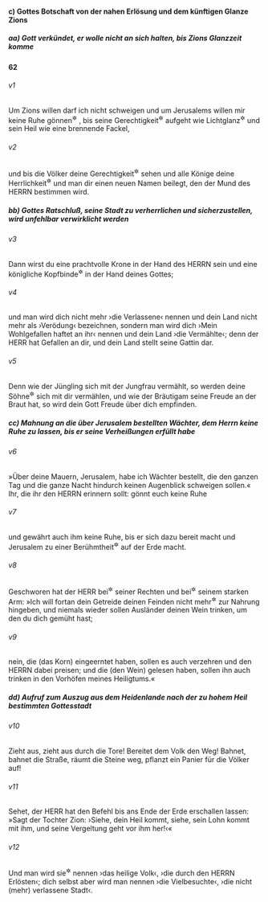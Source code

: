 #### c) Gottes Botschaft von der nahen Erlösung und dem künftigen Glanze Zions

##### aa) Gott verkündet, er wolle nicht an sich halten, bis Zions Glanzzeit komme

__62__

###### v1
Um Zions willen darf ich nicht schweigen und um Jerusalems willen mir keine Ruhe gönnen<sup title="= nicht ruhig zusehen">&#x2732;</sup>
, bis seine Gerechtigkeit<sup title="= Rechtfertigung">&#x2732;</sup>
 aufgeht wie Lichtglanz<sup title="= die Morgensonne">&#x2732;</sup>
 und sein Heil wie eine brennende Fackel,

###### v2
und bis die Völker deine Gerechtigkeit<sup title="= Rechtfertigung">&#x2732;</sup>
 sehen und alle Könige deine Herrlichkeit<sup title="oder: Ehre">&#x2732;</sup>
 und man dir einen neuen Namen beilegt, den der Mund des HERRN bestimmen wird.

##### bb) Gottes Ratschluß, seine Stadt zu verherrlichen und sicherzustellen, wird unfehlbar verwirklicht werden


###### v3
Dann wirst du eine prachtvolle Krone in der Hand des HERRN sein und eine königliche Kopfbinde<sup title="= Stirnbund oder: Diadem">&#x2732;</sup>
 in der Hand deines Gottes;

###### v4
und man wird dich nicht mehr ›die Verlassene‹ nennen und dein Land nicht mehr als ›Verödung‹ bezeichnen, sondern man wird dich ›Mein Wohlgefallen haftet an ihr‹ nennen und dein Land ›die Vermählte‹; denn der HERR hat Gefallen an dir, und dein Land stellt seine Gattin dar.

###### v5
Denn wie der Jüngling sich mit der Jungfrau vermählt, so werden deine Söhne<sup title="oder: Kinder">&#x2732;</sup>
 sich mit dir vermählen, und wie der Bräutigam seine Freude an der Braut hat, so wird dein Gott Freude über dich empfinden.

##### cc) Mahnung an die über Jerusalem bestellten Wächter, dem Herrn keine Ruhe zu lassen, bis er seine Verheißungen erfüllt habe


###### v6
»Über deine Mauern, Jerusalem, habe ich Wächter bestellt, die den ganzen Tag und die ganze Nacht hindurch keinen Augenblick schweigen sollen.« Ihr, die ihr den HERRN erinnern sollt: gönnt euch keine Ruhe

###### v7
und gewährt auch ihm keine Ruhe, bis er sich dazu bereit macht und Jerusalem zu einer Berühmtheit<sup title="oder: Lobpreis">&#x2732;</sup>
 auf der Erde macht.

###### v8
Geschworen hat der HERR bei<sup title="oder: mit">&#x2732;</sup>
 seiner Rechten und bei<sup title="oder: mit">&#x2732;</sup>
 seinem starken Arm: »Ich will fortan dein Getreide deinen Feinden nicht mehr<sup title="oder: wieder">&#x2732;</sup>
 zur Nahrung hingeben, und niemals wieder sollen Ausländer deinen Wein trinken, um den du dich gemüht hast;

###### v9
nein, die (das Korn) eingeerntet haben, sollen es auch verzehren und den HERRN dabei preisen; und die (den Wein) gelesen haben, sollen ihn auch trinken in den Vorhöfen meines Heiligtums.«

##### dd) Aufruf zum Auszug aus dem Heidenlande nach der zu hohem Heil bestimmten Gottesstadt


###### v10
Zieht aus, zieht aus durch die Tore! Bereitet dem Volk den Weg! Bahnet, bahnet die Straße, räumt die Steine weg, pflanzt ein Panier für die Völker auf!

###### v11
Sehet, der HERR hat den Befehl bis ans Ende der Erde erschallen lassen: »Sagt der Tochter Zion: ›Siehe, dein Heil kommt, siehe, sein Lohn kommt mit ihm, und seine Vergeltung geht vor ihm her!‹«

###### v12
Und man wird sie<sup title="d.h. die Tochter Zion">&#x2732;</sup>
 nennen ›das heilige Volk‹, ›die durch den HERRN Erlösten‹; dich selbst aber wird man nennen ›die Vielbesuchte‹, ›die nicht (mehr) verlassene Stadt‹.